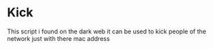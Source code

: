 # Kick
This script i found on the dark web it can be used to kick people of the network just with there mac address
